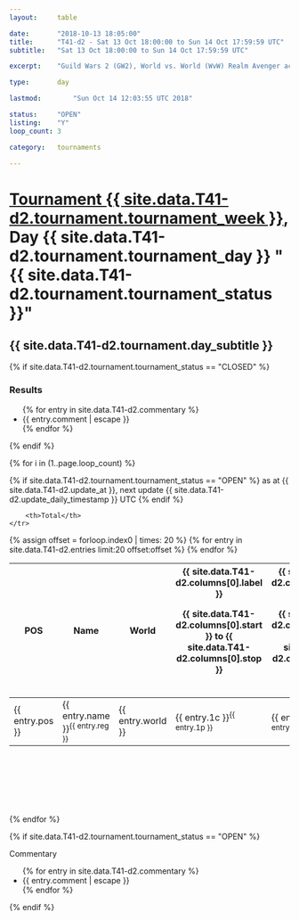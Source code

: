 ```yaml
---
layout: 	table

date: 		"2018-10-13 18:05:00"
title: 		"T41-d2 - Sat 13 Oct 18:00:00 to Sun 14 Oct 17:59:59 UTC"
subtitle: 	"Sat 13 Oct 18:00:00 to Sun 14 Oct 17:59:59 UTC"

excerpt:    "Guild Wars 2 (GW2), World vs. World (WvW) Realm Avenger achivement Tournament. \"Every Kill Counts\""

type:       day

lastmod: 		"Sun Oct 14 12:03:55 UTC 2018"

status:     "OPEN"
listing:    "Y"
loop_count: 3

category: 	tournaments

---
```

<div class="table_header">
    <h1><a href="{{ site.data.T41-d2.tournament.week_url }}">Tournament {{ site.data.T41-d2.tournament.tournament_week }}</a>, Day {{ site.data.T41-d2.tournament.tournament_day }} "{{ site.data.T41-d2.tournament.tournament_status }}"</h1>
    <h2>{{ site.data.T41-d2.tournament.day_subtitle }}</h2> 
</div>

{% if site.data.T41-d2.tournament.tournament_status == "CLOSED" %} 
<div class="commentary">
  <h3>Results</h3>
  <ul>
    {% for entry in site.data.T41-d2.commentary %}
    <li class="commentary_list">{{ entry.comment | escape }}</li>
    {% endfor %}
  </ul>
</div>
{% endif %}


{% for i in (1..page.loop_count) %}

{% if site.data.T41-d2.tournament.tournament_status == "OPEN" %} 
<span class="table_nextupdate">as at {{ site.data.T41-d2.update_at }}, next update {{ site.data.T41-d2.update_daily_timestamp }} UTC</span> 
{% endif %}

<table class="day_table">
  <colgroup>
    <col style="width:18px">
    <col style="width:55px">
    <col style="width:55px">
    <col style="width:12px">
    <col style="width:12px">
    <col style="width:12px">
    <col style="width:12px">
    <col style="width:12px">
    <col style="width:12px">
    <col style="width:12px">
    <col style="width:12px">
    <col style="width:12px">
    <col style="width:12px">
    <col style="width:12px">
    <col style="width:12px">
    <col style="width:12px">
    <col style="width:12px">
    <col style="width:12px">
    <col style="width:12px">
    <col style="width:12px">
    <col style="width:12px">
    <col style="width:12px">
    <col style="width:12px">
    <col style="width:12px">
    <col style="width:12px">
    <col style="width:12px">
    <col style="width:12px">
    <col style="width:18px">
  </colgroup>  
  <thead>
    <tr>
        <th>POS</th>
        <th class="AlignLeft">Name</th>
        <th class="AlignLeft">World</th>

<th><div class="label">{{ site.data.T41-d2.columns[0].label }}<p class="onhover">{{ site.data.T41-d2.columns[0].start }} to {{ site.data.T41-d2.columns[0].stop }}</p></div>​</th>
<th><div class="label">{{ site.data.T41-d2.columns[1].label }}<p class="onhover">{{ site.data.T41-d2.columns[1].start }} to {{ site.data.T41-d2.columns[1].stop }}</p></div>​</th>
<th><div class="label">{{ site.data.T41-d2.columns[2].label }}<p class="onhover">{{ site.data.T41-d2.columns[2].start }} to {{ site.data.T41-d2.columns[2].stop }}</p></div>​</th>
<th><div class="label">{{ site.data.T41-d2.columns[3].label }}<p class="onhover">{{ site.data.T41-d2.columns[3].start }} to {{ site.data.T41-d2.columns[3].stop }}</p></div>​</th>
<th><div class="label">{{ site.data.T41-d2.columns[4].label }}<p class="onhover">{{ site.data.T41-d2.columns[4].start }} to {{ site.data.T41-d2.columns[4].stop }}</p></div>​</th>
<th><div class="label">{{ site.data.T41-d2.columns[5].label }}<p class="onhover">{{ site.data.T41-d2.columns[5].start }} to {{ site.data.T41-d2.columns[5].stop }}</p></div>​</th>
<th><div class="label">{{ site.data.T41-d2.columns[6].label }}<p class="onhover">{{ site.data.T41-d2.columns[6].start }} to {{ site.data.T41-d2.columns[6].stop }}</p></div>​</th>
<th><div class="label">{{ site.data.T41-d2.columns[7].label }}<p class="onhover">{{ site.data.T41-d2.columns[7].start }} to {{ site.data.T41-d2.columns[7].stop }}</p></div>​</th>
<th><div class="label">{{ site.data.T41-d2.columns[8].label }}<p class="onhover">{{ site.data.T41-d2.columns[8].start }} to {{ site.data.T41-d2.columns[8].stop }}</p></div>​</th>
<th><div class="label">{{ site.data.T41-d2.columns[9].label }}<p class="onhover">{{ site.data.T41-d2.columns[9].start }} to {{ site.data.T41-d2.columns[9].stop }}</p></div>​</th>
<th><div class="label">{{ site.data.T41-d2.columns[10].label }}<p class="onhover">{{ site.data.T41-d2.columns[10].start }} to {{ site.data.T41-d2.columns[10].stop }}</p></div>​</th>

<th><div class="label">{{ site.data.T41-d2.columns[11].label }}<p class="onhover">{{ site.data.T41-d2.columns[11].start }} to {{ site.data.T41-d2.columns[11].stop }}</p></div>​</th>
<th><div class="label">{{ site.data.T41-d2.columns[12].label }}<p class="onhover">{{ site.data.T41-d2.columns[12].start }} to {{ site.data.T41-d2.columns[12].stop }}</p></div>​</th>
<th><div class="label">{{ site.data.T41-d2.columns[13].label }}<p class="onhover">{{ site.data.T41-d2.columns[13].start }} to {{ site.data.T41-d2.columns[13].stop }}</p></div>​</th>
<th><div class="label">{{ site.data.T41-d2.columns[14].label }}<p class="onhover">{{ site.data.T41-d2.columns[14].start }} to {{ site.data.T41-d2.columns[14].stop }}</p></div>​</th>
<th><div class="label">{{ site.data.T41-d2.columns[15].label }}<p class="onhover">{{ site.data.T41-d2.columns[15].start }} to {{ site.data.T41-d2.columns[15].stop }}</p></div>​</th>
<th><div class="label">{{ site.data.T41-d2.columns[16].label }}<p class="onhover">{{ site.data.T41-d2.columns[16].start }} to {{ site.data.T41-d2.columns[16].stop }}</p></div>​</th>
<th><div class="label">{{ site.data.T41-d2.columns[17].label }}<p class="onhover">{{ site.data.T41-d2.columns[17].start }} to {{ site.data.T41-d2.columns[17].stop }}</p></div>​</th>
<th><div class="label">{{ site.data.T41-d2.columns[18].label }}<p class="onhover">{{ site.data.T41-d2.columns[18].start }} to {{ site.data.T41-d2.columns[18].stop }}</p></div>​</th>
<th><div class="label">{{ site.data.T41-d2.columns[19].label }}<p class="onhover">{{ site.data.T41-d2.columns[19].start }} to {{ site.data.T41-d2.columns[19].stop }}</p></div>​</th>
<th><div class="label">{{ site.data.T41-d2.columns[20].label }}<p class="onhover">{{ site.data.T41-d2.columns[20].start }} to {{ site.data.T41-d2.columns[20].stop }}</p></div>​</th>

<th><div class="label">{{ site.data.T41-d2.columns[21].label }}<p class="onhover">{{ site.data.T41-d2.columns[21].start }} to {{ site.data.T41-d2.columns[21].stop }}</p></div>​</th>
<th><div class="label">{{ site.data.T41-d2.columns[22].label }}<p class="onhover">{{ site.data.T41-d2.columns[22].start }} to {{ site.data.T41-d2.columns[22].stop }}</p></div>​</th>
<th><div class="label">{{ site.data.T41-d2.columns[23].label }}<p class="onhover">{{ site.data.T41-d2.columns[23].start }} to {{ site.data.T41-d2.columns[23].stop }}</p></div>​</th>

        <th>Total</th>
    </tr>
  </thead>
  {% assign offset = forloop.index0 | times: 20 %}
<tbody>
{% for entry in site.data.T41-d2.entries limit:20 offset:offset %}
  <tr>
    <td class="pl{{ entry.pos }}">{{ entry.pos }}</td>
    <td class="AlignLeft">{{ entry.name }}<sup>{{ entry.reg }}</sup></td>
    <td class="AlignLeft">{{ entry.world }}</td>
    <td class="pl{{ entry.1p }}">{{ entry.1c }}<sup>{{ entry.1p }}</sup></td>
    <td class="pl{{ entry.2p }}">{{ entry.2c }}<sup>{{ entry.2p }}</sup></td>
    <td class="pl{{ entry.3p }}">{{ entry.3c }}<sup>{{ entry.3p }}</sup></td>
    <td class="pl{{ entry.4p }}">{{ entry.4c }}<sup>{{ entry.4p }}</sup></td>
    <td class="pl{{ entry.5p }}">{{ entry.5c }}<sup>{{ entry.5p }}</sup></td>
    <td class="pl{{ entry.6p }}">{{ entry.6c }}<sup>{{ entry.6p }}</sup></td>
    <td class="pl{{ entry.7p }}">{{ entry.7c }}<sup>{{ entry.7p }}</sup></td>
    <td class="pl{{ entry.8p }}">{{ entry.8c }}<sup>{{ entry.8p }}</sup></td>
    <td class="pl{{ entry.9p }}">{{ entry.9c }}<sup>{{ entry.9p }}</sup></td>
    <td class="pl{{ entry.10p }}">{{ entry.10c }}<sup>{{ entry.10p }}</sup></td>
    <td class="pl{{ entry.11p }}">{{ entry.11c }}<sup>{{ entry.11p }}</sup></td>
    <td class="pl{{ entry.12p }}">{{ entry.12c }}<sup>{{ entry.12p }}</sup></td>
    <td class="pl{{ entry.13p }}">{{ entry.13c }}<sup>{{ entry.13p }}</sup></td>
    <td class="pl{{ entry.14p }}">{{ entry.14c }}<sup>{{ entry.14p }}</sup></td>
    <td class="pl{{ entry.15p }}">{{ entry.15c }}<sup>{{ entry.15p }}</sup></td>
    <td class="pl{{ entry.16p }}">{{ entry.16c }}<sup>{{ entry.16p }}</sup></td>
    <td class="pl{{ entry.17p }}">{{ entry.17c }}<sup>{{ entry.17p }}</sup></td>
    <td class="pl{{ entry.18p }}">{{ entry.18c }}<sup>{{ entry.18p }}</sup></td>
    <td class="pl{{ entry.19p }}">{{ entry.19c }}<sup>{{ entry.19p }}</sup></td>
    <td class="pl{{ entry.20p }}">{{ entry.20c }}<sup>{{ entry.20p }}</sup></td>
    <td class="pl{{ entry.21p }}">{{ entry.21c }}<sup>{{ entry.21p }}</sup></td>
    <td class="pl{{ entry.22p }}">{{ entry.22c }}<sup>{{ entry.22p }}</sup></td>
    <td class="pl{{ entry.23p }}">{{ entry.23c }}<sup>{{ entry.23p }}</sup></td>
    <td class="pl{{ entry.24p }}">{{ entry.24c }}<sup>{{ entry.24p }}</sup></td>
    <td>{{ entry.total }}</td>
  </tr>
{% endfor %}  
</tbody>
</table>
<div class="leaderboard">
  <script async src="//pagead2.googlesyndication.com/pagead/js/adsbygoogle.js"></script>
  <!-- 728x90 -->
  <ins class="adsbygoogle"
       style="display:inline-block;width:728px;height:90px"
       data-ad-client="ca-pub-3274917281288240"
       data-ad-slot="3870538733"></ins>
  <script>
  (adsbygoogle = window.adsbygoogle || []).push({});
  </script>    
</div>
<br />
{% endfor %}

{% if site.data.T41-d2.tournament.tournament_status == "OPEN" %} 
<div class="commentary">
  <span class="commentary_title">Commentary</span>
  <ul>
    {% for entry in site.data.T41-d2.commentary %}
    <li class="commentary_list">{{ entry.comment | escape }}</li>
    {% endfor %}
  </ul>
</div>
{% endif %}


